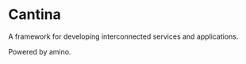 # Cantina #

A framework for developing interconnected services and applications.

Powered by amino.